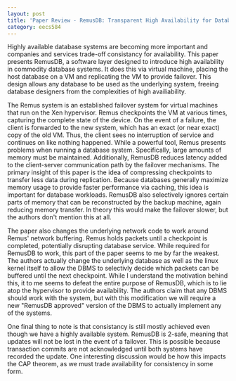 ```yaml
---
layout: post
title: 'Paper Review - RemusDB: Transparent High Availability for Database Systems' 
category: eecs584
---
```

Highly available database systems are becoming more important and companies and services trade-off consistancy for availability. This paper presents RemusDB, a software layer designed to introduce high availability in commodity database systems. It does this via virtual machine, placing the host database on a VM and replicating the VM to provide failover. This design allows any database to be used as the underlying system, freeing database designers from the complexities of high availiability. 

The Remus system is an established failover system for virtual machines that run on the Xen hypervisor. Remus checkpoints the VM at various times, capturing the complete state of the device. On the event of a failure, the client is forwarded to the new system, which has an exact (or near exact) copy of the old VM. Thus, the client sees no interruption of service and continues on like nothing happened. While a powerful tool, Remus presents problems when running a database system. Specifically, large amounts of memory must be maintained. Additionally, RemusDB reduces latency added to the client-server communication path by the failover mechanisms. The primary insight of this paper is the idea of compressing checkpoints to transfer less data during replication. Because databases generally maximize memory usage to provide faster performance via caching, this idea is important for database workloads. RemusDB also selectively ignores certain parts of memory that can be reconstructed by the backup machine, again reducing memory transfer. In theory this would make the failover slower, but the authors don't mention this at all.

The paper also changes the underlying network code to work around Remus' network buffering. Remus holds packets until a checkpoint is completed, potentially disrupting database service. While required for RemusDB to work, this part of the paper seems to me by far the weakest. The authors actually change the underlying database as well as the linux kernel itself to allow the DBMS to selectivly decide which packets can be buffered until the next checkpoint. While I understand the motivation behind this, it to me seems to defeat the entire purpose of RemusDB, which is to lie atop the hypervisor to provide availability. The authors claim that any DBMS should work with the system, but with this modification we will require a new "RemusDB approved" version of the DBMS to actually implement any of the systems. 

One final thing to note is that consistancy is still mostly achieved even though we have a highly available system. RemusDB is 2-safe, meaning that updates will not be lost in the event of a failover. This is possible because transaction commits are not acknowledged until both systems have recorded the update. One interesting discussion would be how this impacts the CAP theorem, as we must trade availability for consistency in some form.  
